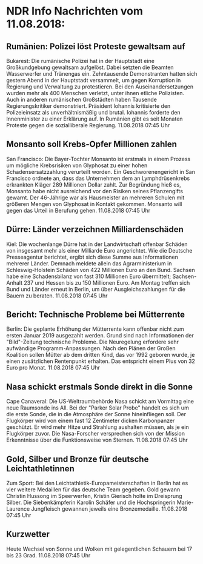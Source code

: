 # NDR Info Nachrichten vom 11.08.2018:


## Rumänien: Polizei löst Proteste gewaltsam auf
Bukarest: Die rumänische Polizei hat in der Hauptstadt eine Großkundgebung gewaltsam aufgelöst. Dabei setzten die Beamten Wasserwerfer und Tränengas ein. Zehntausende Demonstranten hatten sich gestern Abend in der Hauptstadt versammelt, um gegen Korruption in Regierung und Verwaltung zu protestieren. Bei den Auseinandersetzungen wurden mehr als 400 Menschen verletzt, unter ihnen etliche Polizisten. Auch in anderen rumänischen Großstädten haben Tausende Regierungskritiker demonstriert. Präsident Iohannis kritisierte den Polizeieinsatz als unverhältnismäßig und brutal. Iohannis forderte den Innenminister zu einer Erklärung auf. In Rumänien gibt es seit Monaten Proteste gegen die sozialliberale Regierung. 11.08.2018 07:45 Uhr 

## Monsanto soll Krebs-Opfer Millionen zahlen
San Francisco: Die Bayer-Tochter Monsanto ist erstmals in einem Prozess um mögliche Krebsrisiken von Glyphosat zu einer hohen Schadensersatzzahlung verurteilt worden. Ein Geschworenengericht in San Francisco ordnete an, dass das Unternehmen dem an Lymphdrüsenkrebs erkrankten Kläger 289 Millionen Dollar zahlt. Zur Begründung hieß es, Monsanto habe nicht ausreichend vor den Risiken seines Pflanzengifts gewarnt. Der 46-Jährige war als Hausmeister an mehreren Schulen mit größeren Mengen von Glyphosat in Kontakt gekommen. Monsanto will gegen das Urteil in Berufung gehen. 11.08.2018 07:45 Uhr 

## Dürre: Länder verzeichnen Milliardenschäden
Kiel:        Die wochenlange Dürre hat in der Landwirtschaft offenbar Schäden von insgesamt mehr als einer Milliarde Euro angerichtet. Wie die Deutsche Presseagentur berichtet, ergibt sich diese Summe aus Informationen mehrerer Länder. Demnach meldete allein das Agrarministerium in Schleswig-Holstein Schäden von 422 Millionen Euro an den Bund. Sachsen habe eine Schadensbilanz von fast 310 Millionen Euro übermittelt; Sachsen-Anhalt 237 und Hessen bis zu 150 Millionen Euro. Am Montag treffen sich Bund und Länder erneut in Berlin, um über Ausgleichszahlungen für die Bauern zu beraten. 11.08.2018 07:45 Uhr 

## Bericht: Technische Probleme bei Mütterrente
Berlin: Die geplante Erhöhung der Mütterrente kann offenbar nicht zum ersten Januar 2019 ausgezahlt werden. Grund sind nach Informationen der "Bild"-Zeitung technische Probleme. Die Neuregelung erfordere sehr aufwändige Programm-Anpassungen. Nach den Plänen der Großen Koalition sollen Mütter ab dem dritten Kind, das vor 1992 geboren wurde, je einen zusätzlichen Rentenpunkt erhalten. Das entspricht einem Plus von 32 Euro pro Monat. 11.08.2018 07:45 Uhr 

## Nasa schickt erstmals Sonde direkt in die Sonne
Cape Canaveral:	Die US-Weltraumbehörde Nasa schickt am Vormittag eine neue Raumsonde ins All. Bei der "Parker Solar Probe" handelt es sich um die erste Sonde, die in die Atmosphäre der Sonne hineinfliegen soll. Der Flugkörper wird von einem fast 12 Zentimeter dicken Karbonpanzer geschützt. Er wird mehr Hitze und Strahlung aushalten müssen, als je ein Flugkörper zuvor. Die Nasa-Forscher versprechen sich von der Mission Erkenntnisse über die Funktionsweise von Sternen. 11.08.2018 07:45 Uhr 

## Gold, Silber und Bronze für deutsche Leichtathletinnen
Zum Sport: Bei den Leichtathletik-Europameisterschaften in Berlin hat es vier weitere Medaillen für das deutsche Team gegeben. Gold gewann Christin Hussong im Speerwerfen, Kristin Gierisch holte im Dreisprung Silber. Die Siebenkämpferin Karolin Schäfer und die Hochspringerin Marie-Laurence Jungfleisch gewannen jeweils eine Bronzemedaille. 11.08.2018 07:45 Uhr 

## Kurzwetter
Heute Wechsel von Sonne und Wolken mit gelegentlichen Schauern bei 17 bis 23 Grad. 11.08.2018 07:45 Uhr 
